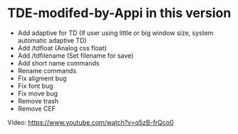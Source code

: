 # TDE-modifed-by-Appi in this version

- Add adaptive for TD (If user using little or big window size, system
automatic adaptive TD)
- Add /tdfloat (Analog css float)
- Add /tdfilename (Set filename for save)
- Add short name commands
- Rename commands
- Fix aligment bug
- Fix font bug
- Fix move bug
- Remove trash
- Remove CEF

Video: https://www.youtube.com/watch?v=q5zB-frQco0
